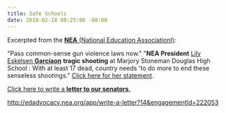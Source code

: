 ```yaml
---
title: Safe Schools
date: 2018-02-18 08:25:00 -08:00
---
```


Excerpted from the [**NEA** (National Education Associationl)](http://www.nea.org/):

"Pass common-sense gun violence laws now."
"**NEA President** [Lily Eskelsen **Garcíaon**](http://www.nea.org/home/NEA-President-Profile.html) **tragic shooting** at Marjory Stoneman Douglas High School : With at least 17 dead, country needs 'to do more to end these senseless shootings."  [Click here for her statement](http://www.nea.org/home/72759.htm). 

[Click here to write a **letter to our senators**.](http://edadvocacy.nea.org/app/write-a-letter?17&engagementId=222053&ep=AAAAC2Flc0NpcGhlcjAxqaFIEapJGPndvUUuL88QyVJO-yMPtFRVywlTGgqSM4buG6ITOn_j1KtjSYO1qkK2L_yduHSB-FXJ779bj_f0edR-r0Hv2nwjREwr7bLhMnM&lp=0)


http://edadvocacy.nea.org/app/write-a-letter?14&engagementId=222053